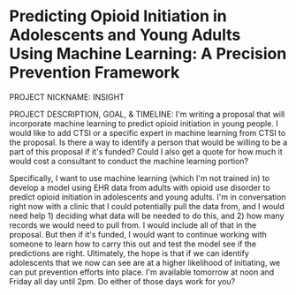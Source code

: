# Predicting Opioid Initiation in Adolescents and Young Adults Using Machine Learning: A Precision Prevention Framework

PROJECT NICKNAME: INSIGHT  
  
PROJECT DESCRIPTION, GOAL, & TIMELINE: I'm writing a proposal that will incorporate machine learning to predict opioid initiation in young people. I would like to add CTSI or a specific expert in machine learning from CTSI to the proposal. Is there a way to identify a person that would be willing to be a part of this proposal if it's funded? Could I also get a quote for how much it would cost a consultant to conduct the machine learning portion?
  
Specifically, I want to use machine learning (which I'm not trained in) to develop a model using EHR data from adults with opioid use disorder to predict opioid initiation in adolescents and young adults. I'm in conversation right now with a clinic that I could potentially pull the data from, and I would need help 1) deciding what data will be needed to do this, and 2) how many records we would need to pull from. I would include all of that in the proposal. But then if it's funded, I would want to continue working with someone to learn how to carry this out and test the model see if the predictions are right. Ultimately, the hope is that if we can identify adolescents that we now can see are at a higher likelihood of initiating, we can put prevention efforts into place. I'm available tomorrow at noon and Friday all day until 2pm. Do either of those days work for you?